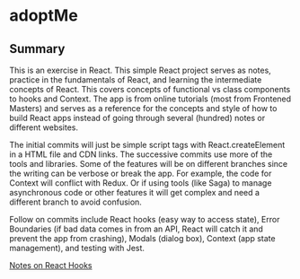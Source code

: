 # adoptMe

## Summary

This is an exercise in React. This simple React project serves as notes, practice in the fundamentals of React, and learning the intermediate concepts of React. This covers concepts of functional vs class components to hooks and Context. The app is from online tutorials (most from Frontened Masters) and serves as a reference for the concepts and style of how to build React apps instead of going through several (hundred) notes or different websites.

The initial commits will just be simple script tags with React.createElement in a HTML file and CDN links. The successive commits use more of the tools and libraries. Some of the features will be on different branches since the writing can be verbose or break the app. For example, the code for Context will conflict with Redux. Or if using tools (like Saga) to manage asynchronous code or other features it will get complex and need a different branch to avoid confusion.

Follow on commits include React hooks (easy way to access state), Error Boundaries (if bad data comes in from an API, React will catch it and prevent the app from crashing), Modals (dialog box), Context (app state management), and testing with Jest.

[Notes on React Hooks](docs/aboutHooks.md)
